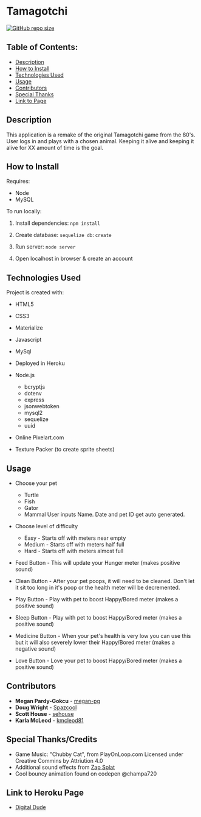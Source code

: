 # Tamagotchi

[![GitHub repo size](https://img.shields.io/github/repo-size/megan-pg/tamagotchi)](https://shields.io/)

<!-- ![image or animation of application](./assets/tamagotchi.png) -->

## Table of Contents:
* [Description](##Description)
* [How to Install](##How-to-Install)
* [Technologies Used](##Technologies-Used)
* [Usage](##Usage)
* [Contributors](##Contributors)
* [Special Thanks](##Special-Thanks)
* [Link to Page](##Link-to-Page)

## Description
This application is a remake of the original Tamagotchi game from the 80's. User logs in and plays with a chosen animal. Keeping it alive and keeping it alive for XX amount of time is the goal.

## How to Install
Requires:
* Node
* MySQL

To run locally:
1. Install dependencies:
    ``` npm install ```

2. Create database:
    ``` sequelize db:create ```

3. Run server:
    ```node server```
    
4. Open localhost in browser & create an account

## Technologies Used
Project is created with:
* HTML5
* CSS3
* Materialize
* Javascript
* MySql
* Deployed in Heroku
* Node.js
    * bcryptjs
    * dotenv
    * express
    * jsonwebtoken
    * mysql2
    * sequelize
    * uuid

* Online Pixelart.com
* Texture Packer (to create sprite sheets)

## Usage
* Choose your pet
    * Turtle
    * Fish
    * Gator
    * Mammal
User inputs Name. Date and pet ID get auto generated.

* Choose level of difficulty 
    * Easy - Starts off with meters near empty
    * Medium - Starts off with meters half full
    * Hard - Starts off with meters almost full


* Feed Button - This will update your Hunger meter (makes positive sound)

* Clean Button - After your pet poops, it will need to be cleaned. Don't let it sit too long in it's poop or the health meter will be decremented.

* Play Button - Play with pet to boost Happy/Bored meter (makes a positive sound)

* Sleep Button - Play with pet to boost Happy/Bored meter (makes a positive sound)

* Medicine Button - When your pet's health is very low you can use this but it will also severely lower their Happy/Bored meter (makes a negative sound)

* Love Button - Love your pet to boost Happy/Bored meter (makes a positive sound)


## Contributors
* **Megan Pardy-Gokcu** - [megan-pg](https://github.com/megan-pg)
* **Doug Wright** - [Spazcool](https://github.com/Spazcool)
* **Scott House** - [sehouse](https://github.com/sehouse)
* **Karla McLeod** - [kmcleod81](https://github.com/kmcleod81)

## Special Thanks/Credits
* Game Music: "Chubby Cat", from PlayOnLoop.com Licensed under Creative Commins by Attriution 4.0
* Additional sound effects from [Zap Splat](https://www.zapsplat.com)
* Cool bouncy animation found on codepen @champa720

## Link to Heroku Page
* [Digital Dude](https://digitaldude.herokuapp.com/)
